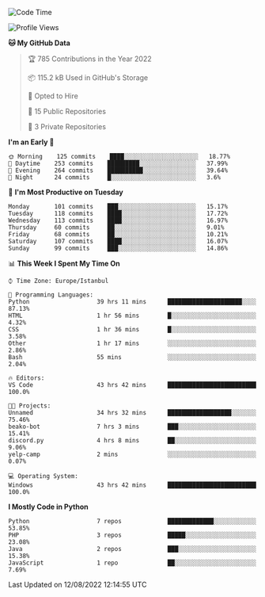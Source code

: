<!--START_SECTION:waka-->
![Code Time](http://img.shields.io/badge/Code%20Time-923%20hrs%2028%20mins-blue)

![Profile Views](http://img.shields.io/badge/Profile%20Views-0-blue)

**🐱 My GitHub Data** 

> 🏆 785 Contributions in the Year 2022
 > 
> 📦 115.2 kB Used in GitHub's Storage 
 > 
> 💼 Opted to Hire
 > 
> 📜 15 Public Repositories 
 > 
> 🔑 3 Private Repositories  
 > 
**I'm an Early 🐤** 

```text
🌞 Morning    125 commits    ████░░░░░░░░░░░░░░░░░░░░░   18.77% 
🌆 Daytime    253 commits    █████████░░░░░░░░░░░░░░░░   37.99% 
🌃 Evening    264 commits    ██████████░░░░░░░░░░░░░░░   39.64% 
🌙 Night      24 commits     █░░░░░░░░░░░░░░░░░░░░░░░░   3.6%

```
📅 **I'm Most Productive on Tuesday** 

```text
Monday       101 commits    ███░░░░░░░░░░░░░░░░░░░░░░   15.17% 
Tuesday      118 commits    ████░░░░░░░░░░░░░░░░░░░░░   17.72% 
Wednesday    113 commits    ████░░░░░░░░░░░░░░░░░░░░░   16.97% 
Thursday     60 commits     ██░░░░░░░░░░░░░░░░░░░░░░░   9.01% 
Friday       68 commits     ██░░░░░░░░░░░░░░░░░░░░░░░   10.21% 
Saturday     107 commits    ████░░░░░░░░░░░░░░░░░░░░░   16.07% 
Sunday       99 commits     ███░░░░░░░░░░░░░░░░░░░░░░   14.86%

```


📊 **This Week I Spent My Time On** 

```text
⌚︎ Time Zone: Europe/Istanbul

💬 Programming Languages: 
Python                   39 hrs 11 mins      █████████████████████░░░░   87.13% 
HTML                     1 hr 56 mins        █░░░░░░░░░░░░░░░░░░░░░░░░   4.32% 
CSS                      1 hr 36 mins        █░░░░░░░░░░░░░░░░░░░░░░░░   3.58% 
Other                    1 hr 17 mins        ░░░░░░░░░░░░░░░░░░░░░░░░░   2.86% 
Bash                     55 mins             ░░░░░░░░░░░░░░░░░░░░░░░░░   2.04%

🔥 Editors: 
VS Code                  43 hrs 42 mins      █████████████████████████   100.0%

🐱‍💻 Projects: 
Unnamed                  34 hrs 32 mins      ██████████████████░░░░░░░   75.46% 
beako-bot                7 hrs 3 mins        ███░░░░░░░░░░░░░░░░░░░░░░   15.41% 
discord.py               4 hrs 8 mins        ██░░░░░░░░░░░░░░░░░░░░░░░   9.06% 
yelp-camp                2 mins              ░░░░░░░░░░░░░░░░░░░░░░░░░   0.07%

💻 Operating System: 
Windows                  43 hrs 42 mins      █████████████████████████   100.0%

```

**I Mostly Code in Python** 

```text
Python                   7 repos             █████████████░░░░░░░░░░░░   53.85% 
PHP                      3 repos             █████░░░░░░░░░░░░░░░░░░░░   23.08% 
Java                     2 repos             ███░░░░░░░░░░░░░░░░░░░░░░   15.38% 
JavaScript               1 repo              ██░░░░░░░░░░░░░░░░░░░░░░░   7.69%

```



 Last Updated on 12/08/2022 12:14:55 UTC
<!--END_SECTION:waka-->

<!--
**3nws/3nws** is a ✨ _special_ ✨ repository because its `README.md` (this file) appears on your GitHub profile.

Here are some ideas to get you started:

- 🔭 I’m currently working on ...
- 🌱 I’m currently learning ...
- 👯 I’m looking to collaborate on ...
- 🤔 I’m looking for help with ...
- 💬 Ask me about ...
- 📫 How to reach me: ...
- 😄 Pronouns: ...
- ⚡ Fun fact: ...
-->
